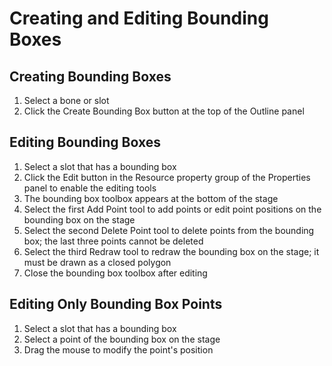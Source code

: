 # Creating and Editing Bounding Boxes

## Creating Bounding Boxes
1. Select a bone or slot
2. Click the Create Bounding Box button at the top of the Outline panel

## Editing Bounding Boxes
1. Select a slot that has a bounding box
2. Click the Edit button in the Resource property group of the Properties panel to enable the editing tools
3. The bounding box toolbox appears at the bottom of the stage
4. Select the first Add Point tool to add points or edit point positions on the bounding box on the stage
5. Select the second Delete Point tool to delete points from the bounding box; the last three points cannot be deleted
6. Select the third Redraw tool to redraw the bounding box on the stage; it must be drawn as a closed polygon
7. Close the bounding box toolbox after editing

## Editing Only Bounding Box Points
1. Select a slot that has a bounding box
2. Select a point of the bounding box on the stage
3. Drag the mouse to modify the point's position
